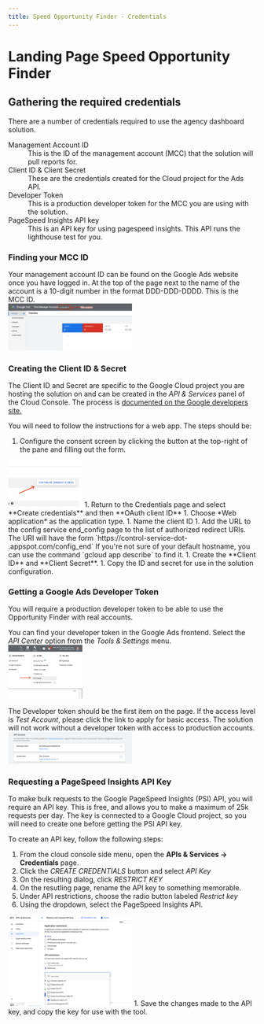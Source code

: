```yaml
---
title: Speed Opportunity Finder - Credentials
---
```


<!---
Copyright 2019 Google LLC. This solution, including any related sample code or
data, is made available on an “as is,” “as available,” and “with all faults”
basis, solely for illustrative purposes, and without warranty or representation
of any kind. This solution is experimental, unsupported and provided solely for
your convenience. Your use of it is subject to your agreements with Google, as
applicable, and may constitute a beta feature as defined under those agreements.
To the extent that you make any data available to Google in connection with your
use of the solution, you represent and warrant that you have all necessary and
appropriate rights, consents and permissions to permit Google to use and process
that data. By using any portion of this solution, you acknowledge, assume and
accept all risks, known and unknown, associated with its usage, including with
respect to your deployment of any portion of this solution in your systems, or
usage in connection with your business, if at all.
-->

# Landing Page Speed Opportunity Finder</h1>

## Gathering the required credentials

There are a number of credentials required to use the agency dashboard solution.

<dl>
  <dt>Management Account ID</dt>
  <dd>This is the ID of the management account (MCC) that the solution will
      pull reports for.</dd>
  <dt>Client ID &amp; Client Secret</dt>
  <dd>These are the credentials created for the Cloud project for the Ads
      API.</dd>
  <dt>Developer Token</dt>
  <dd>This is a production developer token for the MCC you are using with
      the solution.</dt>
  <dt>PageSpeed Insights API key</dt>
  <dd>This is an API key for using pagespeed insights. This API runs the
      lighthouse test for you.</li>
</dl>

### Finding your MCC ID

Your management account ID can be found on the Google Ads website once you have
logged in. At the top of the page next to the name of the account is a 10-digit
number in the format DDD-DDD-DDDD. This is the MCC ID.<br>
<img src="./images/mcc_id.jpg" alt="MCC ID location" width="50%" >

### Creating the Client ID &amp; Secret

The Client ID and Secret are specific to the Google Cloud project you are
hosting the solution on and can be created in the *API &amp; Services* panel of 
the Cloud Console. The process is 
[documented on the Google developers site.](https://developers.google.com/adwords/api/docs/guides/authentication#create_a_client_id_and_client_secret")

You will need to follow the instructions for a web app. The steps should 
be:
1. Configure the consent screen by clicking the button at the top-right of the 
pane and filling out the form.<br>
<img src="./images/config_oauth_consent.png" alt="Configure the OAuth consent screen" width="30%">
1. Return to the Credentials page and select **Create credentials** and then 
**OAuth client ID**
1. Choose *Web application* as the application type.
1. Name the client ID
1. Add the URL to the config service end_config page to the list of authorized 
redirect URIs. The URI will have the form `https://control-service-dot-
<defaultHostname>.appspot.com/config_end` If you're not sure of your default 
hostname, you can use the command `gcloud app describe` to find it.
1. Create the **Client ID** and **Client Secret**.
1. Copy the ID and secret for use in the solution configuration.

### Getting a Google Ads Developer Token

You will require a production developer token to be able to use the Opportunity
Finder with real accounts.

You can find your developer token in the Google Ads frontend. Select the *API 
Center* option from the *Tools &amp; Settings* menu.<br>
<img src="./images/dev_token_1.jpg" alt="API Center menu item" width="30%">

The Developer token should be the first item on the page. If the access level is 
*Test Account*, please click the link to apply for basic access. The solution 
will not work without a developer token with access to production accounts.<br>
<img src="./images/ads_dev_token.png" alt="Ads developer token" width="50%">

### Requesting a PageSpeed Insights API Key

To make bulk requests to the Google PageSpeed Insights (PSI) API, you will 
require an API key. This is free, and allows you to make a maximum of 25k 
requests per day. The key is connected to a Google Cloud project, so you will 
need to create one before getting the PSI API key.

To create an API key, follow the following steps:
1. From the cloud console side menu, open the **APIs & Services -> Credentials** 
page.
1. Click the *CREATE CREDENTIALS* button and select *API Key*
1. On the resulting dialog, click *RESTRICT KEY*
1. On the resutling page, rename the API key to something memorable.
1. Under API restrictions, choose the radio button labeled *Restrict key*
1. Using the dropdown, select the PageSpeed Insights API.<br>
<img src="./images/restrict_psi_key.png" alt="Restrict the PSI API key" width="50%">
1. Save the changes made to the API key, and copy the key for use with the tool.